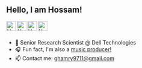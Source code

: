 ## Hello, I am Hossam!

<a href="https://linkedin.com/in/hossam-elghamry-035180164">
  <img align="left" alt="Hossam's Linkdein" width="25px" src="https://cdn2.iconfinder.com/data/icons/social-icons-grey/512/LINKEDIN-512.png" color="grey"/>
</a>
<a href="https://instagram.com/flarizemusic/">
  <img align="left" alt="Hossam's Instagram" width="25px" src="https://cdn2.iconfinder.com/data/icons/social-icons-grey/512/INSTAGRAM-512.png" color="grey" />
</a>
<a href="https://open.spotify.com/artist/5VYUbhKpehcGwceLDeb1WU?si=LbsfnI7gQbW7P0_8cnlqxA">
  <img align="left" alt="Hossam's Spotify" width="25px" src="https://cdn2.iconfinder.com/data/icons/social-icons-grey/512/spotify-512.png" color="grey" />
</a>
<a href="https://www.youtube.com/channel/UCZ8rNhEA2ei2IgouQoUQO7A">
  <img align="left" alt="Hossam's YouTube" width="25px" src="https://cdn2.iconfinder.com/data/icons/social-icons-grey/512/YOUTUBE-512.png" color="grey" />
</a>

<br/>
<br/>

- 🔭 Senior Research Scientist @ Dell Technologies
- 🎧 Fun fact, I'm also a [music producer!](https://open.spotify.com/artist/5VYUbhKpehcGwceLDeb1WU)
- 📫 Contact me: ghamry9711@gmail.com

